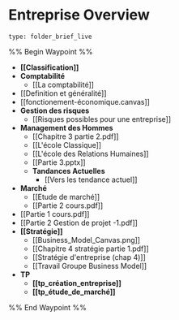 # Entreprise Overview
 
```ccard
type: folder_brief_live
```
 
%% Begin Waypoint %%
- **[[Classification]]**
- **Comptabilité**
	- [[La comptabilité]]
- [[Definition et généralité]]
- [[fonctionement-économique.canvas]]
- **Gestion des risques**
	- [[Risques possibles pour une entreprise]]
- **Management des Hommes**
	- [[Chapitre 3 partie 2.pdf]]
	- [[L'école Classique]]
	- [[L'école des Relations Humaines]]
	- [[Partie 3.pptx]]
	- **Tandances Actuelles**
		- [[Vers les tendance actuel]]
- **Marché**
	- [[Etude de marché]]
	- [[Partie 2 cours.pdf]]
- [[Partie 1 cours.pdf]]
- [[Partie 2 Gestion de projet -1.pdf]]
- **[[Stratégie]]**
	- [[Business_Model_Canvas.png]]
	- [[Chapitre 4 stratégie partie 1.pdf]]
	- [[Stratégie d'entreprise (chap 4)]]
	- [[Travail Groupe Business Model]]
- **TP**
	- **[[tp_création_entreprise]]**
	- **[[tp_étude_de_marché]]**

%% End Waypoint %%